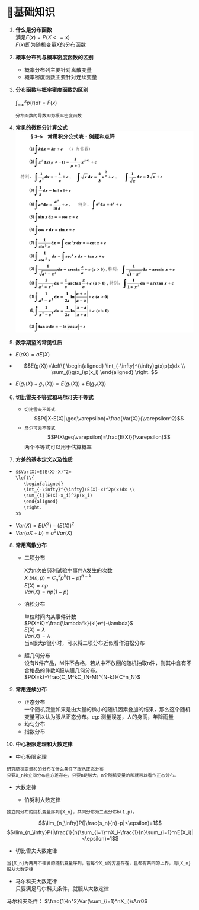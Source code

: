 # :ocean:基础知识

1. __什么是分布函数__  
   满足$F(x)=P(X<=x)$  
   $F(x)$即为随机变量X的分布函数

2. __概率分布列与概率密度函数的区别__
   - 概率分布列主要针对离散变量  
   - 概率密度函数主要针对连续变量
  
3. __分布函数与概率密度函数的区别__  

   $\int_{-\infty}^xp(t)dt=F(x)$  

   `分布函数的导数即为概率密度函数`

4. __常见的微积分计算公式__
   ![avatar](/statistics/calculus.png)

5. __数学期望的常见性质__

- $E(aX) = aE(X)$  

-  
   $$E(g(X))=\left\{
   \begin{aligned}
   \int_{-\infty}^{\infty}g(x)p(x)dx \\
   \sum_{i}g(x_i)p(x_i)
   \end{aligned}
   \right.
   $$

- $E(g_1(X)+g_2(X))=E(g_1(X))+E(g_2(X))$

6. __切比雪夫不等式和马尔可夫不等式__
   - `切比雪夫不等式`
   $$P(|X-E(X)|\geq\varepsilon)=\frac{Var(X)}{\varepsilon^2}$$
   - `马尔可夫不等式`
   $$P(X\geq\varepsilon)=\frac{E(X)}{\varepsilon}$$
   两个不等式可以用于估算概率

7. __方差的基本定义以及性质__
  
-
      $$Var(X)=E(E(X)-X)^2=
      \left\{
         \begin{aligned}
         \int_{-\infty}^{\infty}(E(X)-x)^2p(x)dx \\
         \sum_{i}(E(X)-x_i)^2p(x_i)
         \end{aligned}
         \right.
      $$
- $Var(X) = E(X^2)-(E(X))^2$
- $Var(aX+b)=a^2Var(X)$

8. __常用离散分布__
   - 二项分布  

      X为n次伯努利试验中事件A发生的次数  
      $X~b(n,p)=C_n^kp^k(1-p)^{n-k}$  
      $E(X)=np$  
      $Var(X)=np(1-p)$
   - 泊松分布  

      单位时间内某事件计数  
      $P(X=K)=\frac{\lambda^k}{k!}e^{-\lambda}$  
      $E(X)=\lambda$  
      $Var(X)=\lambda$  
      当n很大p很小时，可以将二项分布近似看作泊松分布
   - 超几何分布  
      设有N件产品，M件不合格，若从中不放回的随机抽取n件，则其中含有不合格品的件数X服从超几何分布。  
      $P(X=k)=\frac{C_M^kC_{N-M}^{N-k}}{C^n_N}$

9. __常用连续分布__
   - 正态分布  
     一个随机变量如果是由大量的微小的随机因素叠加的结果，那么这个随机变量可以认为服从正态分布。eg: 测量误差，人的身高，年降雨量
   - 均匀分布
   - 指数分布

10. __中心极限定理和大数定律__
   - 中心极限定理

   ```
   研究随机变量和的分布在什么条件下服从正态分布
   只要X_n独立同分布且方差存在，只要n足够大，n个随机变量的和就可以看作正态分布。
   ```

   - 大数定律

      - 伯努利大数定律

   ```
独立同分布的随机变量序列{X_n}，共同分布为二点分布b(1,p)。
   ```

$$\lim_{n_\infty}P(|\frac{s_n}{n}-p|<\epsilon)=1$$
$$\lim_{n_\infty}P(|\frac{1}{n}\sum_{i=1}^nX_i-\frac{1}{n}\sum_{i=1}^nE(X_i)|<\epsilon)=1$$ 
- 切比雪夫大数定律


```
当{X_n}为两两不相关的随机变量序列，若每个X_i的方差存在，且都有共同的上界，则{X_n}服从大数定律
``` 
- 马尔科夫大数定律  
只要满足马尔科夫条件，就服从大数定律

马尔科夫条件： $\frac{1}{n^2}Var(\sum_{i=1}^nX_i)\rArr0$

